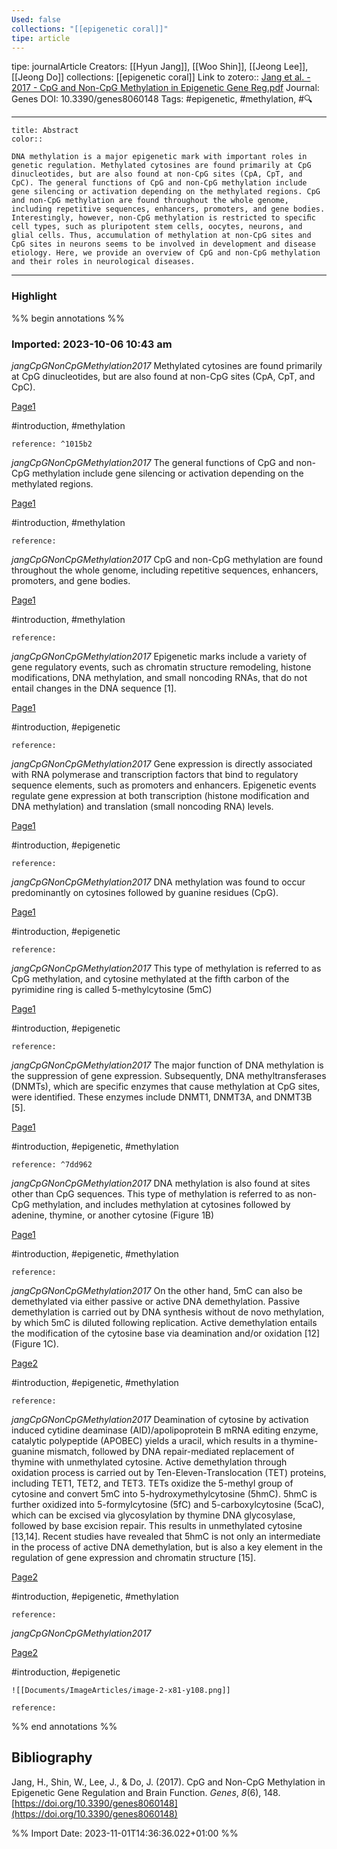 ```yaml
---
Used: false
collections: "[[epigenetic coral]]"
tipe: article
---
```

tipe: journalArticle
Creators: [[Hyun Jang]], [[Woo Shin]], [[Jeong Lee]], [[Jeong Do]]
collections: [[epigenetic coral]]
Link to zotero:: [Jang et al. - 2017 - CpG and Non-CpG Methylation in Epigenetic Gene Reg.pdf](zotero://select/library/items/SQ66C5CN)
Journal: Genes
DOI: 10.3390/genes8060148
Tags: #epigenetic, #methylation, #🔍

---
```ad-note
title: Abstract
color:: 

DNA methylation is a major epigenetic mark with important roles in genetic regulation. Methylated cytosines are found primarily at CpG dinucleotides, but are also found at non-CpG sites (CpA, CpT, and CpC). The general functions of CpG and non-CpG methylation include gene silencing or activation depending on the methylated regions. CpG and non-CpG methylation are found throughout the whole genome, including repetitive sequences, enhancers, promoters, and gene bodies. Interestingly, however, non-CpG methylation is restricted to speciﬁc cell types, such as pluripotent stem cells, oocytes, neurons, and glial cells. Thus, accumulation of methylation at non-CpG sites and CpG sites in neurons seems to be involved in development and disease etiology. Here, we provide an overview of CpG and non-CpG methylation and their roles in neurological diseases.

```

---
### Highlight

%% begin annotations %%



### Imported: 2023-10-06 10:43 am

*jangCpGNonCpGMethylation2017*
	Methylated cytosines are found primarily at CpG dinucleotides, but are also found at non-CpG sites (CpA, CpT, and CpC). 
	
[Page1](zotero://open-pdf/library/items/SQ66C5CN?page=1&a=PLZUJBDP)
	
	
#introduction, #methylation
	
	
	reference: ^1015b2

*jangCpGNonCpGMethylation2017*
	The general functions of CpG and non-CpG methylation include gene silencing or activation depending on the methylated regions. 
	
[Page1](zotero://open-pdf/library/items/SQ66C5CN?page=1&a=QQR2XDTY)
	
	
#introduction, #methylation
	
	
	reference:

*jangCpGNonCpGMethylation2017*
	CpG and non-CpG methylation are found throughout the whole genome, including repetitive sequences, enhancers, promoters, and gene bodies. 
	
[Page1](zotero://open-pdf/library/items/SQ66C5CN?page=1&a=WHYVUTT9)
	
	
#introduction, #methylation
	
	
	reference:

*jangCpGNonCpGMethylation2017*
	Epigenetic marks include a variety of gene regulatory events, such as chromatin structure remodeling, histone modifications, DNA methylation, and small noncoding RNAs, that do not entail changes in the DNA sequence [1]. 
	
[Page1](zotero://open-pdf/library/items/SQ66C5CN?page=1&a=Z5PZUQWM)
	
	
#introduction, #epigenetic
	
	
	reference:

*jangCpGNonCpGMethylation2017*
	Gene expression is directly associated with RNA polymerase and transcription factors that bind to regulatory sequence elements, such as promoters and enhancers. Epigenetic events regulate gene expression at both transcription (histone modification and DNA methylation) and translation (small noncoding RNA) levels. 
	
[Page1](zotero://open-pdf/library/items/SQ66C5CN?page=1&a=XG6QRPBY)
	
	
#introduction, #epigenetic
	
	
	reference:

*jangCpGNonCpGMethylation2017*
	DNA methylation was found to occur predominantly on cytosines followed by guanine residues (CpG). 
	
[Page1](zotero://open-pdf/library/items/SQ66C5CN?page=1&a=4L9HM5RX)
	
	
#introduction, #epigenetic
	
	
	reference:

*jangCpGNonCpGMethylation2017*
	This type of methylation is referred to as CpG methylation, and cytosine methylated at the fifth carbon of the pyrimidine ring is called 5-methylcytosine (5mC) 
	
[Page1](zotero://open-pdf/library/items/SQ66C5CN?page=1&a=YBLYW2SR)
	
	
#introduction, #epigenetic
	
	
	reference:

*jangCpGNonCpGMethylation2017*
	The major function of DNA methylation is the suppression of gene expression. Subsequently, DNA methyltransferases (DNMTs), which are specific enzymes that cause methylation at CpG sites, were identified. These enzymes include DNMT1, DNMT3A, and DNMT3B [5]. 
	
[Page1](zotero://open-pdf/library/items/SQ66C5CN?page=1&a=PW6NAEQR)
	
	
#introduction, #epigenetic, #methylation
	
	
	reference: ^7dd962

*jangCpGNonCpGMethylation2017*
	DNA methylation is also found at sites other than CpG sequences. This type of methylation is referred to as non-CpG methylation, and includes methylation at cytosines followed by adenine, thymine, or another cytosine (Figure 1B) 
	
[Page1](zotero://open-pdf/library/items/SQ66C5CN?page=1&a=6A23XQKF)
	
	
#introduction, #epigenetic, #methylation
	
	
	reference:

*jangCpGNonCpGMethylation2017*
	On the other hand, 5mC can also be demethylated via either passive or active DNA demethylation. Passive demethylation is carried out by DNA synthesis without de novo methylation, by which 5mC is diluted following replication. Active demethylation entails the modification of the cytosine base via deamination and/or oxidation [12] (Figure 1C). 
	
[Page2](zotero://open-pdf/library/items/SQ66C5CN?page=2&a=525YML8U)
	
	
#introduction, #epigenetic, #methylation
	
	
	reference:

*jangCpGNonCpGMethylation2017*
	Deamination of cytosine by activation induced cytidine deaminase (AID)/apolipoprotein B mRNA editing enzyme, catalytic polypeptide (APOBEC) yields a uracil, which results in a thymine-guanine mismatch, followed by DNA repair-mediated replacement of thymine with unmethylated cytosine. Active demethylation through oxidation process is carried out by Ten-Eleven-Translocation (TET) proteins, including TET1, TET2, and TET3. TETs oxidize the 5-methyl group of cytosine and convert 5mC into 5-hydroxymethylcytosine (5hmC). 5hmC is further oxidized into 5-formylcytosine (5fC) and 5-carboxylcytosine (5caC), which can be excised via glycosylation by thymine DNA glycosylase, followed by base excision repair. This results in unmethylated cytosine [13,14]. Recent studies have revealed that 5hmC is not only an intermediate in the process of active DNA demethylation, but is also a key element in the regulation of gene expression and chromatin structure [15]. 
	
[Page2](zotero://open-pdf/library/items/SQ66C5CN?page=2&a=SLACBZRX)
	
	
#introduction, #epigenetic, #methylation
	
	
	reference:

*jangCpGNonCpGMethylation2017*
	 
	
[Page2](zotero://open-pdf/library/items/SQ66C5CN?page=2&a=8MPXPWFY)
	
	
#introduction, #epigenetic
	
	
	![[Documents/ImageArticles/image-2-x81-y108.png]] 
	
	reference:








%% end annotations %%

## Bibliography

Jang, H., Shin, W., Lee, J., & Do, J. (2017). CpG and Non-CpG Methylation in Epigenetic Gene Regulation and Brain Function. _Genes_, _8_(6), 148. [https://doi.org/10.3390/genes8060148](https://doi.org/10.3390/genes8060148)

%% Import Date: 2023-11-01T14:36:36.022+01:00 %%
